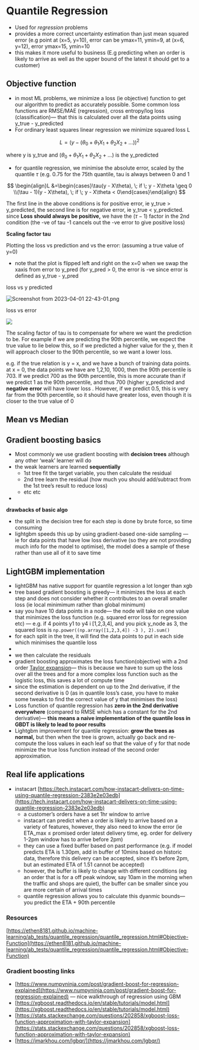 # Quantile Regression

- Used for *regression* problems
- provides a more correct uncertainty estimation than just mean squared error (e.g point at (x=5, y=10), error can be ymax=11, ymin=9, at (x=6, y=12), error ymax=15, ymin=10
- this makes it more useful to business (E.g predicting when an order is likely to arrive as well as the upper bound of the latest it should get to a customer)

## Objective function

- in most ML problems, we minimize a loss (ie objective) function to get our algorithm to predict as accurately possible. Some common loss functions are RMSE/MAE (regression), cross entropy/log loss (classification)— that this is calculated over all the data points using y_true - y_predicted
- For ordinary least squares linear regression we minimize squared loss L

$$ L = (y - (\theta_{0} + \theta_{1}X_{1} + \theta_{2}X_{2} + ...))^{2} $$

where y is y_true and $(\theta_{0} + \theta_{1}X_{1} + \theta_{2}X_{2} + ...)$ is the y_predicted

- for quantile regression, we minimise the absolute error, scaled by the quantile $\tau$ (e.g. 0.75 for the 75th quantile, tau is always between 0 and 1

$$
\begin{align}L &=\begin{cases}\tau(y - X\theta), \; if \; y - X\theta \geq 0 \\(\tau - 1)(y - X\theta), \; if \; y - X\theta < 0\end{cases}\end{align}
$$

The first line in the above conditions is for positive error, ie y_true > y_predicted, the second line is for negative error, ie y_true < y_predicted. since **Loss should always be positive,** we have the $(\tau -1 )$ factor in the 2nd condition (the -ve of tau -1 cancels out the -ve error to give positive loss)

************************************Scaling factor tau************************************

Plotting the loss vs prediction and vs the error: (assuming a true value of y=0)

- note that the plot is flipped left and right on the x=0 when we swap the xaxis from error to y_pred (for y_pred > 0, the error is -ve since error is defined as y_true - y_pred

loss vs y predicted

![Screenshot from 2023-04-01 22-43-01.png](2023.04.04.quantile_regression/ypred_vs_quantile.png)

loss vs error

![](2023.04.04.quantile_regression/yerror_vs_quantile.png)


The scaling factor of tau is to compensate for where we want the prediction to be. For example if we are predicting the 90th percentile, we expect the true value to lie below this, so if we predicted a higher value for the y, then it will approach closer to the 90th percentile, so we want a lower loss. 

e.g. if the true relation is y = x, and we have a bunch of training data points. at x = 0, the data points we have are 1,2,10, 1000, then the 90th percentile is 703. If we predict 700 as the 90th percentile, this is more accurate than if we predict 1 as the 90th percentile, and thus 700 (higher y_predicted and ****************************negative error**************************** will have lower loss . However, if we predict 0.5, this is very far from the 90th percentile, so it should have greater loss, even though it is closer to the true value of 0

## Mean vs Median

## Gradient boosting basics

- Most commonly we use gradient boosting with **decision trees** although any other ‘weak’ learner will do
- the weak learners are learned **sequentially**
    - 1st tree fit the target variable, you then calculate the residual
    - 2nd tree learn the residual (how much you should add/subtract from the 1st tree’s result to reduce loss)
    - etc etc
- 

**drawbacks of basic algo**

- the split in the decision tree for each step is done by brute force, so time consuming
- lightgbm speeds this up by using gradient-based one-side sampling — ie for data points that have low loss derivative (so they are not providing much info for the model to optimise), the model does a sample of these rather than use all of it to save time

## LightGBM implementation

- lightGBM has native support for quantile regression a lot longer than xgb
- tree based gradient boosting is greedy— it minimizes the loss at each step and does not consider whether it contributes to an overall smaller loss (ie local minimimum rather than global minimum)
- say you have 10 data points in a node— the node will take on one value that minimizes the loss function (e.g. squared error loss for regression etc) — e.g. if 4 points y1 to y4 i [1,2,3,4], and you pick y_node as 3, the squared loss is `np.power((np.array([1,2,3,4]) -3 ), 2).sum()`
- for each split in the tree, it will find the data points to put in each side which minimises the quantile loss
- 
- we then calculate the residuals
- gradient boosting approximates the loss function(objective) with a 2nd order [Taylor expansion](https://en.wikipedia.org/wiki/Taylor_series)— this is because we have to sum up the loss over all the trees and for a more complex loss function such as the logistic loss, this saves a lot of compute time
- since the estimation is dependent on up to the 2nd derivative, if the second derivative is 0 (as in quantile loss’s case, you have to make some tweaks to find the correct value of y that minimises the loss)
- Loss function of quantile regression has **************************************************************************zero in the 2nd derivative everywhere************************************************************************** (compared to RMSE which has a constant for the 2nd derivative)— **this means a naive implementation of the quantile loss in GBDT is likely to lead to poor results**
- Lightgbm improvement for quantile regression: **grow the trees as normal,** but then when the tree is grown, actually go back and re-compute the loss values in each leaf so that the value of y for that node minimize the true loss function instead of the second order approximation.

## Real life applications

- instacart [https://tech.instacart.com/how-instacart-delivers-on-time-using-quantile-regression-2383e2e03edb](https://tech.instacart.com/how-instacart-delivers-on-time-using-quantile-regression-2383e2e03edb)
    - a customer’s orders have a set 1hr window to arrive
    - instacart can predict when a order is likely to arrive based on a variety of features, however, they also need to know the error (ie ETA_max ≤ promised order latest delivery time, eg. order for delivery 1-2pm window has to arrive before 2pm)
    - they can use a fixed buffer based on past performance (e.g. if model predicts ETA is 1.30pm, add in buffer of 10mins based on historic data, therefore this delivery can be accepted, since it’s before 2pm, but an estimated ETA of 1.51 cannot be accepted)
    - however, the buffer is likely to change with different conditions (eg an order that is for a off peak window, say 10am in the morning when the traffic and shops are quiet), the buffer can be smaller since you are more certain of arrival times
    - quantile regression allows you to calculate this dyanmic bounds— you predict the ETA + 90th percentile

### Resources

[https://ethen8181.github.io/machine-learning/ab_tests/quantile_regression/quantile_regression.html#Objective-Function](https://ethen8181.github.io/machine-learning/ab_tests/quantile_regression/quantile_regression.html#Objective-Function)


### Gradient boosting links

- [https://www.numpyninja.com/post/gradient-boost-for-regression-explained](https://www.numpyninja.com/post/gradient-boost-for-regression-explained) — nice walkthrough of regression using GBM
- [https://xgboost.readthedocs.io/en/stable/tutorials/model.html](https://xgboost.readthedocs.io/en/stable/tutorials/model.html)
- [https://stats.stackexchange.com/questions/202858/xgboost-loss-function-approximation-with-taylor-expansion](https://stats.stackexchange.com/questions/202858/xgboost-loss-function-approximation-with-taylor-expansion)
- [https://jmarkhou.com/lgbqr/](https://jmarkhou.com/lgbqr/)


